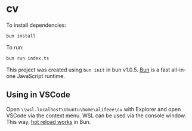 # cv

To install dependencies:

```bash
bun install
```

To run:

```bash
bun run index.ts
```

This project was created using `bun init` in bun v1.0.5. [Bun](https://bun.sh) is a fast all-in-one JavaScript runtime.

## Using in VSCode

Open `\\wsl.localhost\Ubuntu\home\alifeee\cv` with Explorer and open VSCode via the context menu. WSL can be used via the console window. This way, [hot reload works](https://github.com/oven-sh/bun/issues/5155) in Bun.
